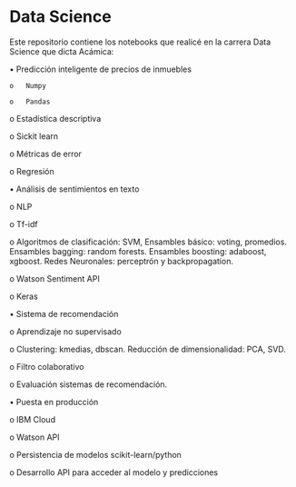 # Data Science 
Este repositorio contiene los notebooks que realicé en la carrera Data Science que dicta Acámica:


• Predicción inteligente de precios de inmuebles

    o	Numpy
  
    o	Pandas
  
  o	Estadística descriptiva
  
  o	Sickit learn
  
  o	Métricas de error
  
  o	Regresión
  
  
• Análisis de sentimientos en texto

  o	NLP
  
  o	Tf-idf
  
  o	Algoritmos de clasificación: SVM, Ensambles básico: voting, promedios. Ensambles bagging: random forests. Ensambles boosting:  adaboost, xgboost. Redes Neuronales: perceptrón y backpropagation.
  
  o	Watson Sentiment API
  
  o	Keras
  
  
• Sistema de recomendación

  o	Aprendizaje no supervisado
  
  o	Clustering: kmedias, dbscan. Reducción de dimensionalidad: PCA, SVD.
  
  o	Filtro colaborativo
  
  o	Evaluación sistemas de recomendación.


• Puesta en producción

  o	IBM Cloud
  
  o	Watson API
  
  o Persistencia de modelos scikit-learn/python
  
  o Desarrollo API para acceder al modelo y predicciones
  
